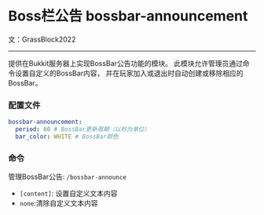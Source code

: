 # Boss栏公告 <Badge type="tip">bossbar-announcement</Badge>
文：GrassBlock2022

-----

提供在Bukkit服务器上实现BossBar公告功能的模块。
此模块允许管理员通过命令设置自定义的BossBar内容，
并在玩家加入或退出时自动创建或移除相应的BossBar。

### 配置文件

```yaml
bossbar-announcement:
  period: 60 # BossBar更新周期（以秒为单位）
  bar_color: WHITE # BossBar颜色
```

### 命令
管理BossBar公告: `/bossbar-announce`
  - `[content]`: 设置自定义文本内容
  - `none`:清除自定义文本内容
